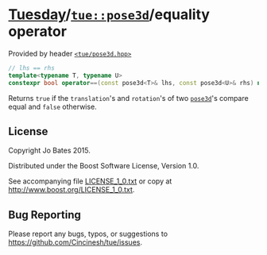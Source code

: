 [Tuesday](../../../README.md)/[`tue::pose3d`](../../headers/pose3d.md)/equality operator
========================================================================================
Provided by header [`<tue/pose3d.hpp>`](../../headers/pose3d.md)

```c++
// lhs == rhs
template<typename T, typename U>
constexpr bool operator==(const pose3d<T>& lhs, const pose3d<U>& rhs) noexcept;
```

Returns `true` if the `translation`'s and `rotation`'s of two
[`pose3d`](../../headers/pose3d.md)'s compare equal and `false` otherwise.

License
-------
Copyright Jo Bates 2015.

Distributed under the Boost Software License, Version 1.0.

See accompanying file [LICENSE_1_0.txt](../../../LICENSE_1_0.txt) or copy at
http://www.boost.org/LICENSE_1_0.txt.

Bug Reporting
-------------
Please report any bugs, typos, or suggestions to
https://github.com/Cincinesh/tue/issues.
